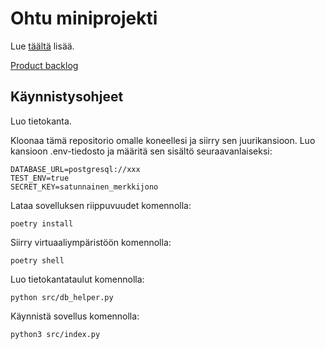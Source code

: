 # Ohtu miniprojekti 

Lue [täältä](https://ohjelmistotuotanto-hy.github.io/flask/) lisää.

[Product backlog](https://docs.google.com/spreadsheets/d/192OH0Gq0Nh96UT-f3r_uvsDfvzk0OrMsJ6RSW5z-ffw/edit?gid=0#gid=0)


## Käynnistysohjeet

Luo tietokanta.

Kloonaa tämä repositorio omalle koneellesi ja siirry sen juurikansioon. Luo kansioon .env-tiedosto ja määritä sen sisältö seuraavanlaiseksi:

```
DATABASE_URL=postgresql://xxx
TEST_ENV=true
SECRET_KEY=satunnainen_merkkijono
```

Lataa sovelluksen riippuvuudet komennolla:

````
poetry install
````

Siirry virtuaaliympäristöön komennolla:

````
poetry shell
````

Luo tietokantataulut komennolla:
````
python src/db_helper.py
````


Käynnistä sovellus komennolla:

````
python3 src/index.py
````